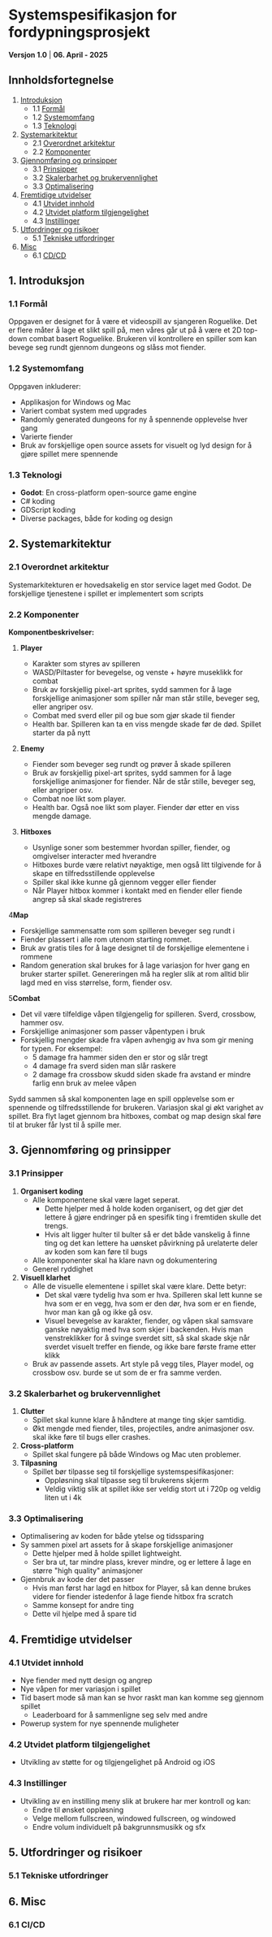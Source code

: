 # Systemspesifikasjon for fordypningsprosjekt
**Versjon 1.0** | **06. April - 2025**

## Innholdsfortegnelse
1. [Introduksjon](#1-introduksjon)
    - 1.1 [Formål](#11-formål)
    - 1.2 [Systemomfang](#12-systemomfang)
    - 1.3 [Teknologi](#13-teknologi)
2. [Systemarkitektur](#2-systemarkitektur)
    - 2.1 [Overordnet arkitektur](#21-overordnet-arkitektur)
    - 2.2 [Komponenter](#22-komponenter)
3. [Gjennomføring og prinsipper](#3-gjennomføring-og-prinsipper)
   - 3.1 [Prinsipper](#31-prinsipper)
   - 3.2 [Skalerbarhet og brukervennlighet](#32-skalerbarhet-og-brukervennlighet)
   - 3.3 [Optimalisering](#33-optimalisering)
4. [Fremtidige utvidelser](#4-fremtidige-utvidelser)
   - 4.1 [Utvidet innhold](#41-utvidet-innhold)
   - 4.2 [Utvidet platform tilgjengelighet](#42-utvidet-platform-tilgjengelighet)
   - 4.3 [Instillinger](#43-instillinger)
5. [Utfordringer og risikoer](#5-utfordringer-og-risikoer)
   - 5.1 [Tekniske utfordringer](#51-tekniske-utfordringer)
6. [Misc](#6-misc)
   - 6.1 [CD/CD](#61-cicd)


## 1. Introduksjon

### 1.1 Formål
Oppgaven er designet for å være et videospill av sjangeren Roguelike. Det er flere måter å lage et slikt spill på, men våres går ut på å være et 2D top-down combat basert Roguelike. Brukeren vil kontrollere en spiller som kan bevege seg rundt gjennom dungeons og slåss mot fiender. 

### 1.2 Systemomfang
Oppgaven inkluderer:
- Applikasjon for Windows og Mac
- Variert combat system med upgrades
- Randomly generated dungeons for ny å spennende opplevelse hver gang
- Varierte fiender
- Bruk av forskjellige open source assets for visuelt og lyd design for å gjøre spillet mere spennende

### 1.3 Teknologi
- **Godot**: En cross-platform open-source game engine 
- C# koding 
- GDScript koding
- Diverse packages, både for koding og design

## 2. Systemarkitektur

### 2.1 Overordnet arkitektur
Systemarkitekturen er hovedsakelig en stor service laget med Godot. De forskjellige tjenestene i spillet er implementert som scripts

### 2.2 Komponenter

**Komponentbeskrivelser:**
1. **Player**
    - Karakter som styres av spilleren
    - WASD/Piltaster for bevegelse, og venste + høyre museklikk for combat
    - Bruk av forskjellig pixel-art sprites, sydd sammen for å lage forskjellige animasjoner som spiller når man står stille, beveger seg, eller angriper osv.
    - Combat med sverd eller pil og bue som gjør skade til fiender
    - Health bar. Spilleren kan ta en viss mengde skade før de død. Spillet starter da på nytt

2. **Enemy**
    - Fiender som beveger seg rundt og prøver å skade spilleren
    - Bruk av forskjellig pixel-art sprites, sydd sammen for å lage forskjellige animasjoner for fiender. Når de står stille, beveger seg, eller angriper osv.
    - Combat noe likt som player.
    - Health bar. Også noe likt som player. Fiender dør etter en viss mengde damage.

3. **Hitboxes**
    - Usynlige soner som bestemmer hvordan spiller, fiender, og omgivelser interacter med hverandre
    - Hitboxes burde være relativt nøyaktige, men også litt tilgivende for å skape en tilfredsstillende opplevelse
    - Spiller skal ikke kunne gå gjennom vegger eller fiender
    - Når Player hitbox kommer i kontakt med en fiender eller fiende angrep så skal skade registreres 

4**Map**
   - Forskjellige sammensatte rom som spilleren beveger seg rundt i
   - Fiender plassert i alle rom utenom starting rommet. 
   - Bruk av gratis tiles for å lage designet til de forskjellige elementene i rommene
   - Random generation skal brukes for å lage variasjon for hver gang en bruker starter spillet. Genereringen må ha regler slik at rom alltid blir lagd med en viss størrelse, form, fiender osv.

5**Combat**
   - Det vil være tilfeldige våpen tilgjengelig for spilleren. Sverd, crossbow, hammer osv.
   - Forskjellige animasjoner som passer våpentypen i bruk
   - Forskjellig mengder skade fra våpen avhengig av hva som gir mening for typen. For eksempel: 
     - 5 damage fra hammer siden den er stor og slår tregt
     - 4 damage fra sverd siden man slår raskere
     - 2 damage fra crossbow skudd siden skade fra avstand er mindre farlig enn bruk av melee våpen

Sydd sammen så skal komponenten lage en spill opplevelse som er spennende og tilfredsstillende for brukeren. Variasjon skal gi økt varighet av spillet. Bra flyt laget gjennom bra hitboxes, combat og map design skal føre til at bruker får lyst til å spille mer. 

## 3. Gjennomføring og prinsipper

### 3.1 Prinsipper
1. **Organisert koding**
   - Alle komponentene skal være laget seperat. 
     - Dette hjelper med å holde koden organisert, og det gjør det lettere å gjøre endringer på en spesifik ting i fremtiden skulle det trengs. 
     - Hvis alt ligger hulter til bulter så er det både vanskelig å finne ting og det kan lettere ha uønsket påvirkning på urelaterte deler av koden som kan føre til bugs
   - Alle komponenter skal ha klare navn og dokumentering 
   - Generel ryddighet 
2. **Visuell klarhet**
   - Alle de visuelle elementene i spillet skal være klare. Dette betyr:
     - Det skal være tydelig hva som er hva. Spilleren skal lett kunne se hva som er en vegg, hva som er den dør, hva som er en fiende, hvor man kan gå og ikke gå osv.
     - Visuel bevegelse av karakter, fiender, og våpen skal samsvare ganske nøyaktig med hva som skjer i backenden. Hvis man venstreklikker for å svinge sverdet sitt, så skal skade skje når sverdet visuelt treffer en fiende, og ikke bare første frame etter klikk
   - Bruk av passende assets. Art style på vegg tiles, Player model, og crossbow osv. burde se ut som de er fra samme verden.

### 3.2 Skalerbarhet og brukervennlighet
1. **Clutter**
   - Spillet skal kunne klare å håndtere at mange ting skjer samtidig.
   - Økt mengde med fiender, tiles, projectiles, andre animasjoner osv. skal ikke føre til bugs eller crashes.
2. **Cross-platform**
   - Spillet skal fungere på både Windows og Mac uten problemer.
3. **Tilpasning**
   - Spillet bør tilpasse seg til forskjellige systemspesifikasjoner:
     - Oppløsning skal tilpasse seg til brukerens skjerm
     - Veldig viktig slik at spillet ikke ser veldig stort ut i 720p og veldig liten ut i 4k

### 3.3 Optimalisering
   - Optimalisering av koden for både ytelse og tidssparing 
   - Sy sammen pixel art assets for å skape forskjellige animasjoner
     - Dette hjelper med å holde spillet lightweight. 
     - Ser bra ut, tar mindre plass, krever mindre, og er lettere å lage en større "high quality" animasjoner
   - Gjennbruk av kode der det passer
     - Hvis man først har lagd en hitbox for Player, så kan denne brukes videre for fiender istedenfor å lage fiende hitbox fra scratch
     - Samme konsept for andre ting
     - Dette vil hjelpe med å spare tid


## 4. Fremtidige utvidelser

### 4.1 Utvidet innhold
   - Nye fiender med nytt design og angrep
   - Nye våpen for mer variasjon i spillet
   - Tid basert mode så man kan se hvor raskt man kan komme seg gjennom spillet
     - Leaderboard for å sammenligne seg selv med andre
   - Powerup system for nye spennende muligheter

### 4.2 Utvidet platform tilgjengelighet
   - Utvikling av støtte for og tilgjengelighet på Android og iOS

### 4.3 Instillinger
   - Utvikling av en instilling meny slik at brukere har mer kontroll og kan:
     - Endre til ønsket oppløsning 
     - Velge mellom fullscreen, windowed fullscreen, og windowed
     - Endre volum individuelt på bakgrunnsmusikk og sfx


## 5. Utfordringer og risikoer

### 5.1 Tekniske utfordringer

## 6. Misc

### 6.1 CI/CD
